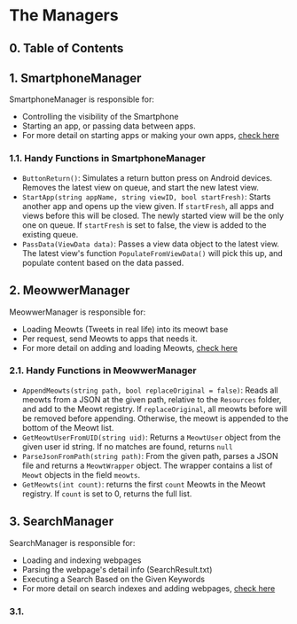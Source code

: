 # The Managers
## 0. Table of Contents

## 1. SmartphoneManager
SmartphoneManager is responsible for:
 - Controlling the visibility of the Smartphone
 - Starting an app, or passing data between apps.
 - For more detail on starting apps or making your own apps, [check here](readme_smartphone_system.md)

### 1.1. Handy Functions in SmartphoneManager
 - `ButtonReturn()`: Simulates a return button press on Android devices. Removes the latest view on queue, and start the new latest view.
 - `StartApp(string appName, string viewID, bool startFresh)`: Starts another app and opens up the view given. If `startFresh`, all apps and views before this will be closed. The newly started view will be the only one on queue. If `startFresh` is set to false, the view is added to the existing queue.
 - `PassData(ViewData data)`: Passes a view data object to the latest view. The latest view's function `PopulateFromViewData()` will pick this up, and populate content based on the data passed.


## 2. MeowwerManager
MeowwerManager is responsible for:
 - Loading Meowts (Tweets in real life) into its meowt base
 - Per request, send Meowts to apps that needs it.
 - For more detail on adding and loading Meowts, [check here](readme_meowt_system.md)

### 2.1. Handy Functions in MeowwerManager
 - `AppendMeowts(string path, bool replaceOriginal = false)`: Reads all meowts from a JSON at the given path, relative to the `Resources` folder, and add to the Meowt registry. If `replaceOriginal`, all meowts before will be removed before appending. Otherwise, the meowt is appended to the bottom of the Meowt list.
 - `GetMeowtUserFromUID(string uid)`: Returns a `MeowtUser` object from the given user id string. If no matches are found, returns `null`
 - `ParseJsonFromPath(string path)`: From the given path, parses a JSON file and returns a `MeowtWrapper` object. The wrapper contains a list of `Meowt` objects in the field `meowts`.
 - `GetMeowts(int count)`: returns the first `count` Meowts in the Meowt registry. If `count` is set to 0, returns the full list.

## 3. SearchManager
SearchManager is responsible for:
 - Loading and indexing webpages
 - Parsing the webpage's detail info (SearchResult.txt)
 - Executing a Search Based on the Given Keywords
 - For more detail on search indexes and adding webpages, [check here](readme_search_system.md)

### 3.1.
